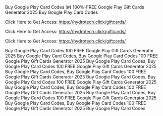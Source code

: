 Buy Google Play Card Codes (#) 100%-FREE Google Play Gift Cards Generator 2025 Buy Google Play Card Codes

Click Here to Get Access: https://hydrotech.click/giftcards/

Click Here to Get Access: https://hydrotech.click/giftcards/

Click Here to Get Access: https://hydrotech.click/giftcards/

Buy Google Play Card Codes 100 FREE Google Play Gift Cards Generator 2025 Buy Google Play Card Codes, Buy Google Play Card Codes 100 FREE Google Play Gift Cards Generator 2025 Buy Google Play Card Codes, Buy Google Play Card Codes 100 FREE Google Play Gift Cards Generator 2025 Buy Google Play Card Codes, Buy Google Play Card Codes 100 FREE Google Play Gift Cards Generator 2025 Buy Google Play Card Codes, Buy Google Play Card Codes 100 FREE Google Play Gift Cards Generator 2025 Buy Google Play Card Codes, Buy Google Play Card Codes 100 FREE Google Play Gift Cards Generator 2025 Buy Google Play Card Codes, Buy Google Play Card Codes 100 FREE Google Play Gift Cards Generator 2025 Buy Google Play Card Codes, Buy Google Play Card Codes 100 FREE Google Play Gift Cards Generator 2025 Buy Google Play Card Codes
